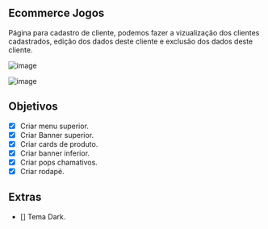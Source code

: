 ## Ecommerce Jogos
Página para cadastro de cliente, podemos fazer a vizualização dos clientes cadastrados, edição dos dados deste cliente e exclusão dos dados deste cliente.

![image](https://user-images.githubusercontent.com/53497771/221326976-58b9fcb4-800a-4722-a981-a80a8f30786e.png)

![image](https://user-images.githubusercontent.com/53497771/221326960-d41b40e5-ddc4-4dc7-b57b-79b7a7df42bc.png)

## Objetivos
- [X] Criar menu superior.
- [X] Criar Banner superior.
- [X] Criar cards de produto.
- [X] Criar banner inferior. 
- [X] Criar pops chamativos. 
- [X] Criar rodapé.

## Extras

- [] Tema Dark.


